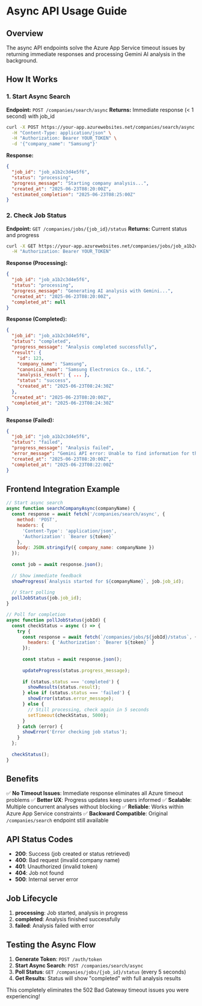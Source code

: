 # Async API Usage Guide

## Overview
The async API endpoints solve the Azure App Service timeout issues by returning immediate responses and processing Gemini AI analysis in the background.

## How It Works

### 1. Start Async Search
**Endpoint:** `POST /companies/search/async`
**Returns:** Immediate response (< 1 second) with job_id

```bash
curl -X POST https://your-app.azurewebsites.net/companies/search/async \
  -H "Content-Type: application/json" \
  -H "Authorization: Bearer YOUR_TOKEN" \
  -d '{"company_name": "Samsung"}'
```

**Response:**
```json
{
  "job_id": "job_a1b2c3d4e5f6",
  "status": "processing",
  "progress_message": "Starting company analysis...",
  "created_at": "2025-06-23T08:20:00Z",
  "estimated_completion": "2025-06-23T08:25:00Z"
}
```

### 2. Check Job Status
**Endpoint:** `GET /companies/jobs/{job_id}/status`
**Returns:** Current status and progress

```bash
curl -X GET https://your-app.azurewebsites.net/companies/jobs/job_a1b2c3d4e5f6/status \
  -H "Authorization: Bearer YOUR_TOKEN"
```

**Response (Processing):**
```json
{
  "job_id": "job_a1b2c3d4e5f6",
  "status": "processing",
  "progress_message": "Generating AI analysis with Gemini...",
  "created_at": "2025-06-23T08:20:00Z",
  "completed_at": null
}
```

**Response (Completed):**
```json
{
  "job_id": "job_a1b2c3d4e5f6",
  "status": "completed",
  "progress_message": "Analysis completed successfully",
  "result": {
    "id": 123,
    "company_name": "Samsung",
    "canonical_name": "Samsung Electronics Co., Ltd.",
    "analysis_result": { ... },
    "status": "success",
    "created_at": "2025-06-23T08:24:30Z"
  },
  "created_at": "2025-06-23T08:20:00Z",
  "completed_at": "2025-06-23T08:24:30Z"
}
```

**Response (Failed):**
```json
{
  "job_id": "job_a1b2c3d4e5f6",
  "status": "failed",
  "progress_message": "Analysis failed",
  "error_message": "Gemini API error: Unable to find information for this company",
  "created_at": "2025-06-23T08:20:00Z",
  "completed_at": "2025-06-23T08:22:00Z"
}
```

## Frontend Integration Example

```javascript
// Start async search
async function searchCompanyAsync(companyName) {
  const response = await fetch('/companies/search/async', {
    method: 'POST',
    headers: {
      'Content-Type': 'application/json',
      'Authorization': `Bearer ${token}`
    },
    body: JSON.stringify({ company_name: companyName })
  });
  
  const job = await response.json();
  
  // Show immediate feedback
  showProgress(`Analysis started for ${companyName}`, job.job_id);
  
  // Start polling
  pollJobStatus(job.job_id);
}

// Poll for completion
async function pollJobStatus(jobId) {
  const checkStatus = async () => {
    try {
      const response = await fetch(`/companies/jobs/${jobId}/status`, {
        headers: { 'Authorization': `Bearer ${token}` }
      });
      
      const status = await response.json();
      
      updateProgress(status.progress_message);
      
      if (status.status === 'completed') {
        showResults(status.result);
      } else if (status.status === 'failed') {
        showError(status.error_message);
      } else {
        // Still processing, check again in 5 seconds
        setTimeout(checkStatus, 5000);
      }
    } catch (error) {
      showError('Error checking job status');
    }
  };
  
  checkStatus();
}
```

## Benefits

✅ **No Timeout Issues**: Immediate response eliminates all Azure timeout problems
✅ **Better UX**: Progress updates keep users informed
✅ **Scalable**: Multiple concurrent analyses without blocking
✅ **Reliable**: Works within Azure App Service constraints
✅ **Backward Compatible**: Original `/companies/search` endpoint still available

## API Status Codes

- **200**: Success (job created or status retrieved)
- **400**: Bad request (invalid company name)
- **401**: Unauthorized (invalid token)
- **404**: Job not found
- **500**: Internal server error

## Job Lifecycle

1. **processing**: Job started, analysis in progress
2. **completed**: Analysis finished successfully
3. **failed**: Analysis failed with error

## Testing the Async Flow

1. **Generate Token**: `POST /auth/token`
2. **Start Async Search**: `POST /companies/search/async`
3. **Poll Status**: `GET /companies/jobs/{job_id}/status` (every 5 seconds)
4. **Get Results**: Status will show "completed" with full analysis results

This completely eliminates the 502 Bad Gateway timeout issues you were experiencing!